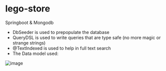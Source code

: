 # lego-store

Springboot & Mongodb

* DbSeeder is used to prepopulate the database
* QueryDSL is used to write queries that are type safe (no more magic or strange strings)
* @TextIndexed is used to help in full text search
* The Data model used:

![image](https://user-images.githubusercontent.com/6619191/72564798-deb49e80-38b0-11ea-9bd7-2f0261e6b42d.png)

